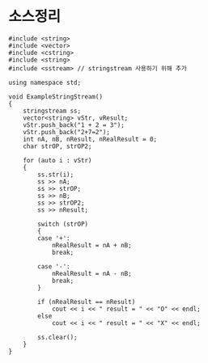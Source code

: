 # 소스정리

    #include <string>
    #include <vector>
    #include <cstring>
    #include <string>
    #include <sstream> // stringstream 사용하기 위해 추가
    
    using namespace std;
    
    void ExampleStringStream()
    {
        stringstream ss;
        vector<string> vStr, vResult;
        vStr.push_back("1 + 2 = 3");
        vStr.push_back("2+7=2");
        int nA, nB, nResult, nRealResult = 0;
        char strOP, strOP2;
    
        for (auto i : vStr)
        {
            ss.str(i);
            ss >> nA;
            ss >> strOP;
            ss >> nB;
            ss >> strOP2;
            ss >> nResult;
    
            switch (strOP)
            {
            case '+':
                nRealResult = nA + nB;
                break;
    
            case '-':
                nRealResult = nA - nB;
                break;
            }
    
            if (nRealResult == nResult)
                cout << i << " result = " << "O" << endl;
            else
                cout << i << " result = " << "X" << endl;
    
            ss.clear();
        }
    }

